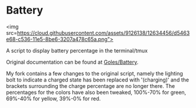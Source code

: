 # Battery

<img src=https://cloud.githubusercontent.com/assets/9126138/12634456/d5463e68-c536-11e5-8be6-3207a478c65a.png">

A script to display battery percentage in the terminal/tmux

Original documentation can be found at [Goles/Battery](https://github.com/Goles/Battery).

My fork contains a few changes to the original script, namely the lighting bolt to indicate a charged state has been replaced with '(charging)' and the brackets surrounding the charge percentage are no longer there. The percentages for the colors have also been tweaked, 100%-70% for green, 69%-40% for yellow, 39%-0% for red.
